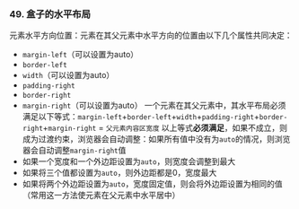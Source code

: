 ### 49. 盒子的水平布局
元素水平方向位置：元素在其父元素中水平方向的位置由以下几个属性共同决定：
- `margin-left`（可以设置为auto）
- `border-left`
- `width`（可以设置为auto）
- `padding-right`
- `border-right`
- `margin-right`（可以设置为auto）
一个元素在其父元素中，其水平布局必须满足以下等式：`margin-left`+`border-left`+`width`+`padding-right`+`border-right`+`margin-right` = `父元素内容区宽度`
以上等式**必须满足**，如果不成立，则成为过渡约束，浏览器会自动调整：如果所有值中没有为`auto`的情况，则浏览器会自动调整`margin-right`值
- 如果一个宽度和一个外边距设置为`auto`，则宽度会调整到最大
- 如果将三个值都设置为`auto`，则外边距都是0，宽度最大
- 如果将两个外边距设置为`auto`，宽度固定值，则会将外边距设置为相同的值（常用这一方法使元素在父元素中水平居中）